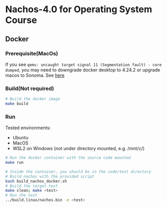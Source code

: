 # Nachos-4.0 for Operating System Course

## Docker

### Prerequisite(MacOs)

If you see `qemu: uncaught target signal 11 (Segmentation fault) - core dumped`, you may need to downgrade docker desktop to 4.24.2 or upgrade macos to Sonoma. See [here](https://github.com/docker/for-mac/issues/7172)

### Build(Not required)

```bash
# Build the docker image
make build
```

### Run

Tested environments:

- Ubuntu
- MacOS
- WSL2 on Windows (not under directory mounted, e.g. /mnt/c/)

```bash
# Run the docker container with the source code mounted
make run
```

```bash
# Inside the container, you should be in the code/test directory
# Build nachos with the provided script
bash build_nachos_docker.sh
# Build the target test
make clean; make <test>
# Run the test
../build.linux/nachos.bin -e <test>
```
